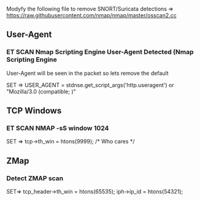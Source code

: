 Modyfy the following file to remove SNORT/Suricata detections
=> https://raw.githubusercontent.com/nmap/nmap/master/osscan2.cc

## User-Agent
### ET SCAN Nmap Scripting Engine User-Agent Detected (Nmap Scripting Engine
User-Agent will be seen in the packet so lets remove the default

SET => 
USER_AGENT = stdnse.get_script_args('http.useragent') or "Mozilla/3.0 (compatible; )"

## TCP Windows
### ET SCAN NMAP -sS window 1024

SET =>
tcp->th_win = htons(9999); /* Who cares */

##  ZMap
### Detect ZMAP scan

SET=>
tcp_header->th_win = htons(65535);
iph->ip_id = htons(54321);
